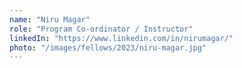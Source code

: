 ```yaml
---
name: "Niru Magar"
role: "Program Co-ordinator / Instructor"
linkedIn: "https://www.linkedin.com/in/nirumagar/"
photo: "/images/fellows/2023/niru-magar.jpg"
---
```

